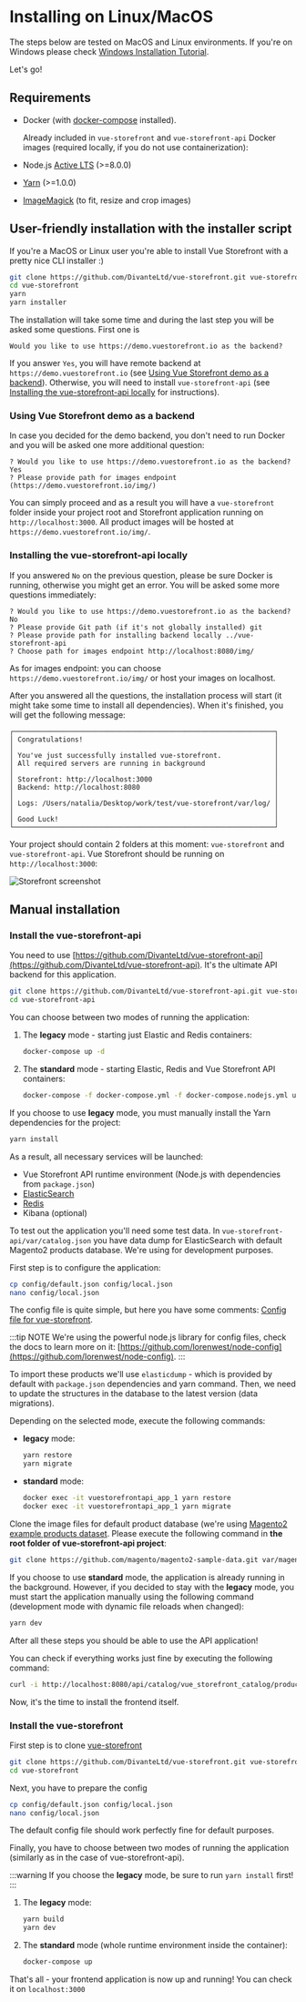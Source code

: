 # Installing on Linux/MacOS

The steps below are tested on MacOS and Linux environments. If you're on Windows please check [Windows Installation Tutorial](windows.md).

Let's go!

## Requirements

- Docker (with [docker-compose](https://docs.docker.com/compose/install/) installed).

  Already included in `vue-storefront` and `vue-storefront-api` Docker images (required locally, if you do not use containerization):

- Node.js [Active LTS](https://nodejs.org/en/) (>=8.0.0)
- [Yarn](https://yarnpkg.com/en/docs/install) (>=1.0.0)
- [ImageMagick](https://www.imagemagick.org/script/index.php) (to fit, resize and crop images)

## User-friendly installation with the installer script

If you're a MacOS or Linux user you're able to install Vue Storefront with a pretty nice CLI installer :)

```bash
git clone https://github.com/DivanteLtd/vue-storefront.git vue-storefront
cd vue-storefront
yarn
yarn installer
```

The installation will take some time and during the last step you will be asked some questions. First one is

```
Would you like to use https://demo.vuestorefront.io as the backend?
```

If you answer `Yes`, you will have remote backend at `https://demo.vuestorefront.io` (see [Using Vue Storefront demo as a backend](#using-vue-storefront-demo-as-a-backend)). Otherwise, you will need to install `vue-storefront-api` (see [Installing the vue-storefront-api locally](#installing-the-vue-storefront-api-locally) for instructions).

### Using Vue Storefront demo as a backend

In case you decided for the demo backend, you don't need to run Docker and you will be asked one more additional question:

```
? Would you like to use https://demo.vuestorefront.io as the backend? Yes
? Please provide path for images endpoint (https://demo.vuestorefront.io/img/)
```

You can simply proceed and as a result you will have a `vue-storefront` folder inside your project root and Storefront application running on `http://localhost:3000`. All product images will be hosted at `https://demo.vuestorefront.io/img/`.

### Installing the vue-storefront-api locally

If you answered `No` on the previous question, please be sure Docker is running, otherwise you might get an error. You will be asked some more questions immediately:

```
? Would you like to use https://demo.vuestorefront.io as the backend? No
? Please provide Git path (if it's not globally installed) git
? Please provide path for installing backend locally ../vue-storefront-api
? Choose path for images endpoint http://localhost:8080/img/
```

As for images endpoint: you can choose `https://demo.vuestorefront.io/img/` or host your images on localhost.

After you answered all the questions, the installation process will start (it might take some time to install all dependencies). When it's finished, you will get the following message:

```
┌────────────────────────────────────────────────────────────────┐
│ Congratulations!                                               │
│                                                                │
│ You've just successfully installed vue-storefront.             │
│ All required servers are running in background                 │
│                                                                │
│ Storefront: http://localhost:3000                              │
│ Backend: http://localhost:8080                                 │
│                                                                │
│ Logs: /Users/natalia/Desktop/work/test/vue-storefront/var/log/ │
│                                                                │
│ Good Luck!                                                     │
└────────────────────────────────────────────────────────────────┘
```

Your project should contain 2 folders at this moment: `vue-storefront` and `vue-storefront-api`. Vue Storefront should be running on `http://localhost:3000`:

![Storefront screenshot](../images/storefront.png)

## Manual installation

### Install the vue-storefront-api

You need to use [https://github.com/DivanteLtd/vue-storefront-api](https://github.com/DivanteLtd/vue-storefront-api). It's the ultimate API backend for this application.

```bash
git clone https://github.com/DivanteLtd/vue-storefront-api.git vue-storefront-api
cd vue-storefront-api
```

You can choose between two modes of running the application:

1. The **legacy** mode - starting just Elastic and Redis containers:

   ```bash
   docker-compose up -d
   ```

2. The **standard** mode - starting Elastic, Redis and Vue Storefront API containers:

   ```bash
   docker-compose -f docker-compose.yml -f docker-compose.nodejs.yml up -d
   ```

If you choose to use **legacy** mode, you must manually install the Yarn dependencies for the project:

```bash
yarn install
```

As a result, all necessary services will be launched:

- Vue Storefront API runtime environment (Node.js with dependencies from `package.json`)
- [ElasticSearch](https://www.elastic.co/products/elasticsearch)
- [Redis](https://redis.io/)
- Kibana (optional)

To test out the application you'll need some test data. In `vue-storefront-api/var/catalog.json` you have data dump for ElasticSearch with default Magento2 products database. We're using for development purposes.

First step is to configure the application:

```bash
cp config/default.json config/local.json
nano config/local.json
```

The config file is quite simple, but here you have some comments: [Config file for vue-storefront](https://github.com/DivanteLtd/vue-storefront/wiki/Config-file-format-for-vue-storefront).

:::tip NOTE
We're using the powerful node.js library for config files, check the docs to learn more on it: [https://github.com/lorenwest/node-config](https://github.com/lorenwest/node-config).
:::

To import these products we'll use `elasticdump` - which is provided by default with `package.json` dependencies and yarn command. Then, we need to update the structures in the database to the latest version (data migrations).

Depending on the selected mode, execute the following commands:

- **legacy** mode:
  ```bash
  yarn restore
  yarn migrate
  ```
- **standard** mode:
  ```bash
  docker exec -it vuestorefrontapi_app_1 yarn restore
  docker exec -it vuestorefrontapi_app_1 yarn migrate
  ```

Clone the image files for default product database (we're using [Magento2 example products dataset](https://github.com/magento/magento2-sample-data). Please execute the following command in **the root folder of vue-storefront-api project**:

```bash
git clone https://github.com/magento/magento2-sample-data.git var/magento2-sample-data
```

If you choose to use **standard** mode, the application is already running in the background. However, if you decided to stay with the **legacy** mode, you must start the application manually using the following command (development mode with dynamic file reloads when changed):

```bash
yarn dev
```

After all these steps you should be able to use the API application!

You can check if everything works just fine by executing the following command:

```bash
curl -i http://localhost:8080/api/catalog/vue_storefront_catalog/product/_search?q=bag&size=50&from=0
```

Now, it's the time to install the frontend itself.

### Install the vue-storefront

First step is to clone [vue-storefront](https://github.com/DivanteLtd/vue-storefront)

```bash
git clone https://github.com/DivanteLtd/vue-storefront.git vue-storefront
cd vue-storefront
```

Next, you have to prepare the config

```bash
cp config/default.json config/local.json
nano config/local.json
```

The default config file should work perfectly fine for default purposes.

Finally, you have to choose between two modes of running the application (similarly as in the case of vue-storefront-api).

:::warning
If you choose the **legacy** mode, be sure to run `yarn install` first!
:::

1. The **legacy** mode:

   ```bash
   yarn build
   yarn dev
   ```

2. The **standard** mode (whole runtime environment inside the container):
   ```bash
   docker-compose up
   ```

That's all - your frontend application is now up and running! You can check it on `localhost:3000`
